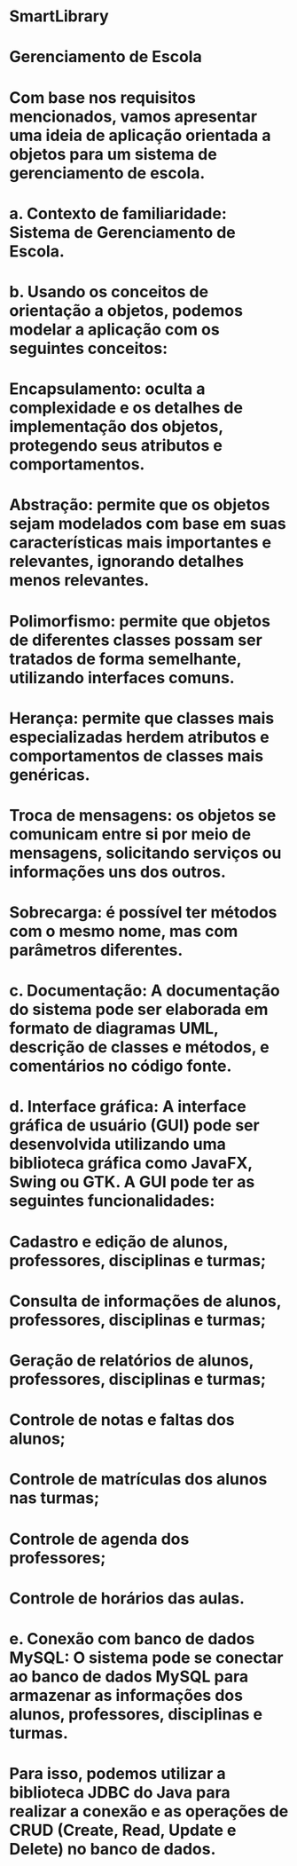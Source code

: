 # SmartLibrary
#
# Gerenciamento de Escola
#
# Com base nos requisitos mencionados, vamos apresentar uma ideia de aplicação orientada a objetos para um sistema de gerenciamento de escola.
#
# a. Contexto de familiaridade: Sistema de Gerenciamento de Escola.
# b. Usando os conceitos de orientação a objetos, podemos modelar a aplicação com os seguintes conceitos:
#
# Encapsulamento: oculta a complexidade e os detalhes de implementação dos objetos, protegendo seus atributos e comportamentos.
# Abstração: permite que os objetos sejam modelados com base em suas características mais importantes e relevantes, ignorando detalhes menos relevantes.
# Polimorfismo: permite que objetos de diferentes classes possam ser tratados de forma semelhante, utilizando interfaces comuns.
# Herança: permite que classes mais especializadas herdem atributos e comportamentos de classes mais genéricas.
# Troca de mensagens: os objetos se comunicam entre si por meio de mensagens, solicitando serviços ou informações uns dos outros.
# Sobrecarga: é possível ter métodos com o mesmo nome, mas com parâmetros diferentes.
#
# c. Documentação: A documentação do sistema pode ser elaborada em formato de diagramas UML, descrição de classes e métodos, e comentários no código fonte.
# d. Interface gráfica: A interface gráfica de usuário (GUI) pode ser desenvolvida utilizando uma biblioteca gráfica como JavaFX, Swing ou GTK. A GUI pode ter as seguintes funcionalidades:
#
# Cadastro e edição de alunos, professores, disciplinas e turmas;
# Consulta de informações de alunos, professores, disciplinas e turmas;
# Geração de relatórios de alunos, professores, disciplinas e turmas;
# Controle de notas e faltas dos alunos;
# Controle de matrículas dos alunos nas turmas;
# Controle de agenda dos professores;
# Controle de horários das aulas.
# 
# e. Conexão com banco de dados MySQL: O sistema pode se conectar ao banco de dados MySQL para armazenar as informações dos alunos, professores, disciplinas e turmas. 
# Para isso, podemos utilizar a biblioteca JDBC do Java para realizar a conexão e as operações de CRUD (Create, Read, Update e Delete) no banco de dados. 
#
# 
#
